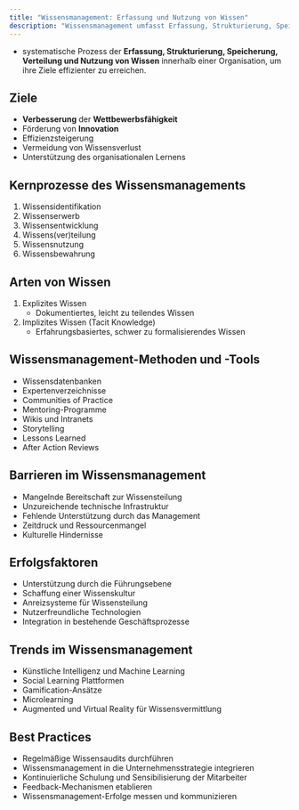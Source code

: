 ```yaml
---
title: "Wissensmanagement: Erfassung und Nutzung von Wissen"
description: "Wissensmanagement umfasst Erfassung, Strukturierung, Speicherung und Nutzung von Wissen zur Effizienzsteigerung. Kernprozesse sind Identifikation, Erwerb, Entwicklung, Verteilung und Bewahrung von explizitem und implizitem Wissen."
---
```


- systematische Prozess der **Erfassung, Strukturierung, Speicherung, Verteilung und Nutzung von Wissen** innerhalb einer Organisation, um ihre Ziele effizienter zu erreichen.

## Ziele
- **Verbesserung** der **Wettbewerbsfähigkeit**
- Förderung von **Innovation**
- Effizienzsteigerung
- Vermeidung von Wissensverlust
- Unterstützung des organisationalen Lernens

## Kernprozesse des Wissensmanagements
1. Wissensidentifikation
2. Wissenserwerb
3. Wissensentwicklung
4. Wissens(ver)teilung
5. Wissensnutzung
6. Wissensbewahrung

## Arten von Wissen
1. Explizites Wissen
	- Dokumentiertes, leicht zu teilendes Wissen
1. Implizites Wissen (Tacit Knowledge)
	- Erfahrungsbasiertes, schwer zu formalisierendes Wissen

## Wissensmanagement-Methoden und -Tools
- Wissensdatenbanken
- Expertenverzeichnisse
- Communities of Practice
- Mentoring-Programme
- Wikis und Intranets
- Storytelling
- Lessons Learned
- After Action Reviews

## Barrieren im Wissensmanagement
- Mangelnde Bereitschaft zur Wissensteilung
- Unzureichende technische Infrastruktur
- Fehlende Unterstützung durch das Management
- Zeitdruck und Ressourcenmangel
- Kulturelle Hindernisse

## Erfolgsfaktoren
- Unterstützung durch die Führungsebene
- Schaffung einer Wissenskultur
- Anreizsysteme für Wissensteilung
- Nutzerfreundliche Technologien
- Integration in bestehende Geschäftsprozesse

## Trends im Wissensmanagement
- Künstliche Intelligenz und Machine Learning
- Social Learning Plattformen
- Gamification-Ansätze
- Microlearning
- Augmented und Virtual Reality für Wissensvermittlung

## Best Practices
- Regelmäßige Wissensaudits durchführen
- Wissensmanagement in die Unternehmensstrategie integrieren
- Kontinuierliche Schulung und Sensibilisierung der Mitarbeiter
- Feedback-Mechanismen etablieren
- Wissensmanagement-Erfolge messen und kommunizieren